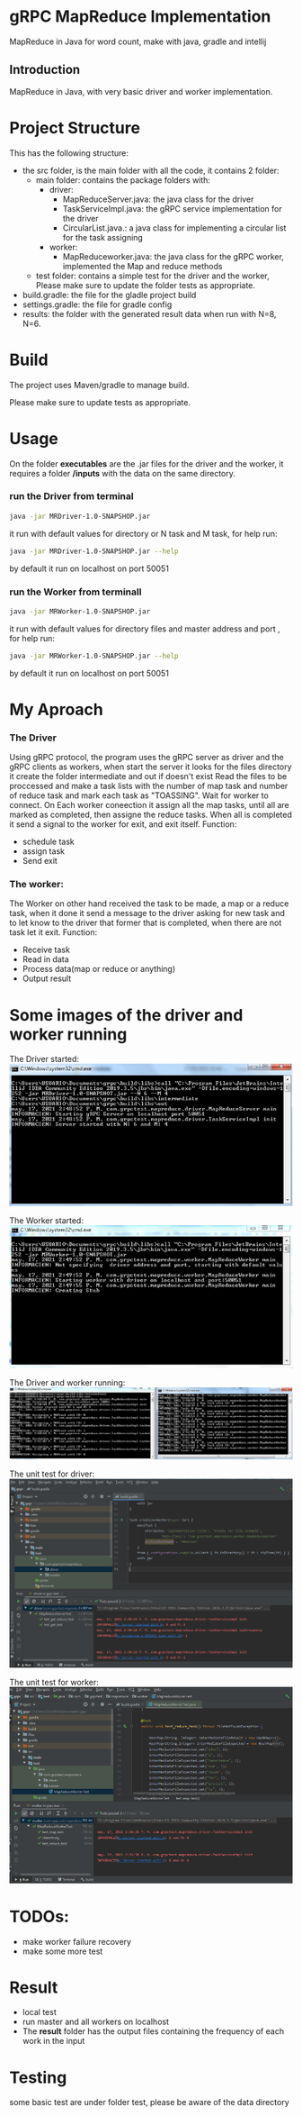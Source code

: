 # gRPC MapReduce Implementation 

MapReduce in Java for word count, make with java, gradle and intellij

## Introduction

MapReduce in Java, with very basic driver and worker implementation.


# Project Structure

This has the following structure: 

* the src folder, is the main folder with all the code, it contains 2 folder:
    - main folder: contains the package folders with:
        - driver:
            - MapReduceServer.java: the java class for the driver
            - TaskServiceImpl.java: the gRPC service implementation for the driver
            - CircularList.java.: a java class for implementing a circular list for the task assigning
       - worker:
            - MapReduceworker.java: the java class for the gRPC worker, implemented the Map and reduce methods
     - test folder: contains a simple test for the driver and the worker, Please make sure to update   the folder tests as appropriate.
* build.gradle: the file for the gladle project build
* settings.gradle: the file for gradle config
* results: the folder with the generated result data when run with N=8, N=6.

# Build
The project uses Maven/gradle to manage build.

Please make sure to update tests as appropriate.

# Usage
 On the folder __executables__ are the .jar files for the driver and the worker, it requires a folder __/inputs__ with the data on the same directory.

### run the Driver from terminal
 ```bash
java -jar MRDriver-1.0-SNAPSHOP.jar
```
it run with default values for directory or N task and M task, for help run: 
 ```bash
java -jar MRDriver-1.0-SNAPSHOP.jar --help
```
by default it run on localhost on port 50051


### run the Worker from terminall
 ```bash
java -jar MRWorker-1.0-SNAPSHOP.jar
```
it run with default values for directory files and master address and port , for help run: 
 ```bash
java -jar MRWorker-1.0-SNAPSHOP.jar --help
```
by default it run on localhost on port 50051

# My Aproach

### The Driver
Using gRPC protocol, the program uses the gRPC server as driver and the gRPC clients as workers, when start the server it looks for the files directory
it create the folder intermediate and out if doesn't exist
Read the files to be proccessed and make a task lists with the number of map task and number of reduce task and mark each task as "TOASSING".
Wait for worker to connect.
On Each worker coneection it assign all the map tasks, until all are marked as completed, then assigne the reduce tasks.
When all is completed it send a signal to the worker for exit, and exit itself.
Function:

* schedule task
* assign task
* Send exit 

### The worker:
The Worker on other hand received the task to be made, a map or a reduce task, when it done it send a message to the driver asking for new task and to let know to the driver that former that is completed, when there are not task let it exit.
Function:

* Receive task
* Read in data
* Process data(map or reduce or anything)
* Output result

# Some images of the driver and worker running
The Driver started: 
![Image](https://github.com/ArmandDS/grpc_mapreduce_test/blob/main/images/driver_started.PNG)

The Worker started: 
![Image](https://github.com/ArmandDS/grpc_mapreduce_test/blob/main/images/worker_started.PNG)

The Driver and worker running:
![Image](https://github.com/ArmandDS/grpc_mapreduce_test/blob/main/images/driver_worker.PNG)

The unit test for driver:
![Image](https://github.com/ArmandDS/grpc_mapreduce_test/blob/main/images/test_driver.PNG)

The unit test for worker:
![Image](https://github.com/ArmandDS/grpc_mapreduce_test/blob/main/images/test_worker.PNG)


# TODOs:
* make worker failure recovery
* make some more test

# Result
* local test
* run master and all workers on localhost
* The __result__ folder has the output files containing the frequency of each work in the input 

# Testing
some basic test are under folder test, please be aware of the data directory
